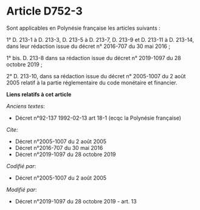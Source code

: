 # Article D752-3

Sont applicables en Polynésie française les articles suivants : 

1° D. 213-1 à D. 213-3, D. 213-5 à D. 213-7, D. 213-9 et D. 213-11 à D. 213-14, dans leur rédaction issue du décret n°
2016-707 du 30 mai 2016 ; 

1° bis. D. 213-8 dans sa rédaction issue du décret n° 2019-1097 du 28 octobre 2019 ; 

2° D. 213-10, dans sa rédaction issue du décret n° 2005-1007 du 2 août 2005 relatif à la partie réglementaire du code
monétaire et financier.

**Liens relatifs à cet article**

_Anciens textes_:

  - Décret n°92-137 1992-02-13 art 18-1 (ecqc la Polynésie française)

_Cite_:

  - Décret n°2005-1007 du 2 août 2005
  - Décret n°2016-707 du 30 mai 2016
  - Décret n°2019-1097 du 28 octobre 2019

_Codifié par_:

  - Décret n°2005-1007 du 2 août 2005

_Modifié par_:

  - Décret n°2019-1097 du 28 octobre 2019 - art. 13
